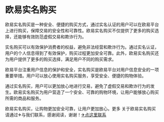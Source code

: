 # 欧易实名购买

欧易实名购买是一种安全、便捷的购买方式，通过实名认证的用户可以在欧易平台上进行购买，保障交易的安全性和可靠性。欧易实名购买不仅提供了更多的购买选择，还能够有效防范虚假交易和欺诈行为。

实名购买可以有效保护消费者的权益，避免非法经营和欺诈行为。通过实名认证，用户的个人信息得到了有效保护，购买过程更加安全可靠。此外，欧易实名购买还为用户提供了更多的购买选择，满足用户不同的购买需求。

欧易平台注重用户信息的保护和安全，实名购买是欧易平台对用户信息安全的一项重要举措。用户可以放心使用实名购买服务，享受安全、便捷的购物体验。

通过实名购买，用户可以更加放心地进行交易，避免了虚假交易和欺诈行为的发生。欧易实名购买为用户营造了一个安全、可靠的购物环境，让用户能够放心购买所需的商品和服务。

欧易实名购买，让购物更加安全可靠，让用户更加放心。更多 关于欧易实名购买 请通过✈与我们联系，感谢阅读，谢谢！[✈点这里联系](https://a.k02.cc)